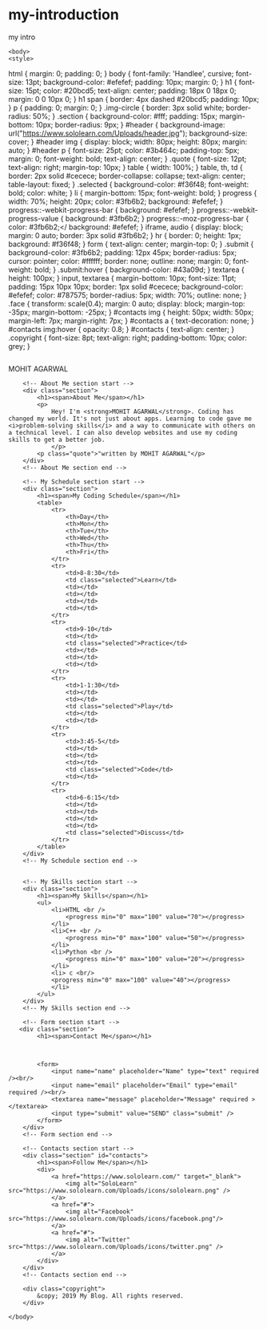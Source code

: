 # my-introduction
my intro
<!DOCTYPE html>
<html>
    <head>
        <title>My Blog</title>
        <link href="https://fonts.googleapis.com/css?family=Handlee" rel="stylesheet">
        <!--Good Work-->
    </head>
   
    <body>
    <style>
html {
    margin: 0;
    padding: 0;
}
body {
    font-family: 'Handlee', cursive;
    font-size: 13pt;
    background-color: #efefef;
    padding: 10px;
    margin: 0;
}
h1 {
    font-size: 15pt;
    color: #20bcd5;
    text-align: center;
    padding: 18px 0 18px 0;
    margin: 0 0 10px 0;
}
h1 span {
    border: 4px dashed #20bcd5;
    padding: 10px;
}
p {
    padding: 0;
    margin: 0;
}
.img-circle {
    border: 3px solid white;
    border-radius: 50%;
}
.section {
    background-color: #fff;
    padding: 15px;
    margin-bottom: 10px;
    border-radius: 9px;
}
#header {
    background-image: url("https://www.sololearn.com/Uploads/header.jpg");
    background-size: cover;
}
#header img {
    display: block;
    width: 80px;
    height: 80px;
    margin: auto;
}
#header p {
    font-size: 25pt;
    color: #3b464c;
    padding-top: 5px;
    margin: 0;
    font-weight: bold;
    text-align: center;
}
.quote {
    font-size: 12pt;
    text-align: right;
    margin-top: 10px;
}
table {
    width: 100%;
}
table, th, td {
    border: 2px solid #cecece;
    border-collapse: collapse;
    text-align: center;
    table-layout: fixed;
}
.selected {
    background-color: #f36f48;
    font-weight: bold;
    color: white;
}
li {
    margin-bottom: 15px;
    font-weight: bold;
}
progress {
    width: 70%;
    height: 20px;
    color: #3fb6b2;
    background: #efefef;
}
progress::-webkit-progress-bar {
    background: #efefef;
}
progress::-webkit-progress-value {
    background: #3fb6b2;
}
progress::-moz-progress-bar {
    color: #3fb6b2;</
    background: #efefef;
}
iframe, audio {
    display: block;
    margin: 0 auto;
    border: 3px solid #3fb6b2;
}
hr {
    border: 0;
    height: 1px;
    background: #f36f48;
}
form {
    text-align: center;
    margin-top: 0;
}
.submit {
    background-color: #3fb6b2;
    padding: 12px 45px;
    border-radius: 5px;
    cursor: pointer;
    color: #ffffff;
    border: none;
    outline: none;
    margin: 0;
    font-weight: bold;
}
.submit:hover {
    background-color: #43a09d;
}
textarea {
    height: 100px;
}
input, textarea {
    margin-bottom: 10px;
    font-size: 11pt;
    padding: 15px 10px 10px;
    border: 1px solid #cecece;
    background-color: #efefef;
    color: #787575;
    border-radius: 5px;
    width: 70%;
    outline: none;
}
.face {
    transform: scale(0.4);
    margin: 0 auto;
    display: block;
    margin-top: -35px;
    margin-bottom: -25px;
}
#contacts img {
    height: 50px;
    width: 50px;
    margin-left: 7px;
    margin-right: 7px;
}
#contacts a {
    text-decoration: none;
}
#contacts img:hover {
    opacity: 0.8;
}
#contacts {
    text-align: center;
}
.copyright {
    font-size: 8pt;
    text-align: right;
    padding-bottom: 10px;
    color: grey;
}


</style>
        <!-- header start -->
        <div id="header" class="section">
            <img alt="" class="img-circle" src="https://code.sololearn.com/Icons/Avatars/0.jpg">
            <p>MOHIT AGARWAL</p>
        </div>
        <!-- header end -->
       
        <!-- About Me section start -->
        <div class="section">
            <h1><span>About Me</span></h1>
            <p>
                Hey! I'm <strong>MOHIT AGARWAL</strong>. Coding has changed my world. It's not just about apps. Learning to code gave me <i>problem-solving skills</i> and a way to communicate with others on a technical level. I can also develop websites and use my coding skills to get a better job.
                </p>
            <p class="quote">"written by MOHIT AGARWAL"</p>
        </div>
        <!-- About Me section end -->
       
        <!-- My Schedule section start -->
        <div class="section">
            <h1><span>My Coding Schedule</span></h1>
            <table>
                <tr>
                    <th>Day</th>
                    <th>Mon</th>
                    <th>Tue</th>
                    <th>Wed</th>
                    <th>Thu</th>
                    <th>Fri</th>
                </tr>
                <tr>
                    <td>8-8:30</td>
                    <td class="selected">Learn</td>
                    <td></td>
                    <td></td>
                    <td></td>
                    <td></td>
                </tr>
                <tr>
                    <td>9-10</td>
                    <td></td>
                    <td class="selected">Practice</td>
                    <td></td>
                    <td></td>
                    <td></td>
                </tr>
                <tr>
                    <td>1-1:30</td>
                    <td></td>
                    <td></td>
                    <td class="selected">Play</td>
                    <td></td>
                    <td></td>
                </tr>
                <tr>
                    <td>3:45-5</td>
                    <td></td>
                    <td></td>
                    <td></td>
                    <td class="selected">Code</td>
                    <td></td>
                </tr>
                <tr>
                    <td>6-6:15</td>
                    <td></td>
                    <td></td>
                    <td></td>
                    <td></td>
                    <td class="selected">Discuss</td>
                </tr>
            </table>
        </div>
        <!-- My Schedule section end -->
       
       
        <!-- My Skills section start -->
        <div class="section">
            <h1><span>My Skills</span></h1>
            <ul>
                <li>HTML <br />
                    <progress min="0" max="100" value="70"></progress>
                </li>
                <li>C++ <br />
                    <progress min="0" max="100" value="50"></progress>
                </li>
                <li>Python <br />
                    <progress min="0" max="100" value="20"></progress>
                </li>
                <li> c <br/>
                <progress min="0" max="100" value="40"></progress>
                </li>
            </ul>
        </div>
        <!-- My Skills section end -->
 
        <!-- Form section start -->
       <div class="section">
            <h1><span>Contact Me</span></h1>
           
           
                
            <form>
                <input name="name" placeholder="Name" type="text" required /><br/>
                <input name="email" placeholder="Email" type="email" required /><br/>
                <textarea name="message" placeholder="Message" required ></textarea>
                <input type="submit" value="SEND" class="submit" />
            </form>
        </div>
        <!-- Form section end -->
       
        <!-- Contacts section start -->
        <div class="section" id="contacts">
            <h1><span>Follow Me</span></h1>
            <div>
                <a href="https://www.sololearn.com/" target="_blank">
                    <img alt="SoloLearn" src="https://www.sololearn.com/Uploads/icons/sololearn.png" />
                </a>
                <a href="#">
                    <img alt="Facebook" src="https://www.sololearn.com/Uploads/icons/facebook.png"/>
                </a>
                <a href="#">
                    <img alt="Twitter" src="https://www.sololearn.com/Uploads/icons/twitter.png" />
                </a>
            </div>
        </div>
        <!-- Contacts section end -->
       
        <div class="copyright">
            &copy; 2019 My Blog. All rights reserved.
        </div>
       
    </body>
</html>


